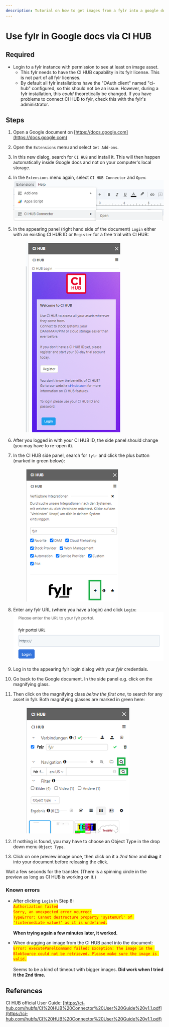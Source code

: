 ```yaml
---
description: Tutorial on how to get images from a fylr into a google document
---
```


# Use fylr in Google docs via CI HUB

## Required

* Login to a fylr instance with permission to see at least on image asset.
  * This fylr needs to have the CI HUB capability in its fylr license. This is not part of all fylr licenses.
  * By default all fylr installations have the "OAuth client" named "ci-hub" configured, so this should not be an issue. However, during a fylr installation, this _could_ theoretically be changed. If you have problems to connect CI HUB to fylr, check this with the fylr's administrator.

## Steps

1. Open a Google document on [https://docs.google.com](https://docs.google.com)
2. Open the `Extensions` menu and select `Get Add-ons`.
3. In this new dialog, search for `CI HUB` and install it. This will then happen automatically inside Google docs and not on your computer's local storage.
4. In the `Extensions` menu again, select `CI HUB Connector` and `Open`:<img src="../.gitbook/assets/image (2).png" alt="" data-size="original">
5.  In the appearing panel (right hand side of the document) `Login` either with an existing CI HUB ID or `Register` for a free trial with CI HUB:&#x20;

    <figure><img src="../.gitbook/assets/image (1) (1).png" alt=""><figcaption></figcaption></figure>
6. After you logged in with your CI HUB ID, the side panel should change (you may have to re-open it).&#x20;
7.  In the CI HUB side panel, search for `fylr` and click the plus button (marked in green below):

    <figure><img src="../.gitbook/assets/image (16).png" alt=""><figcaption></figcaption></figure>
8. Enter any fylr URL (where you have a login) and click `Login`: ![](../.gitbook/assets/image.png)
9. Log in to the appearing fylr login dialog with your _fylr_ credentials.
10. Go back to the Google document. In the side panel e.g. click on the magnifying glass.
11. Then  click on the magnifying class _below the first one_, to search for any asset in fylr. Both magnifying glasses are marked in green here:&#x20;

    <figure><img src="../.gitbook/assets/image (1).png" alt=""><figcaption></figcaption></figure>
12. If nothing is found, you may have to choose an Object Type in the drop down menu `Object Type`.
13. Click on one preview image once, then click on it a _2nd time_ and **drag** it into your document before releasing the click.

Wait a few seconds for the transfer. (There is a spinning circle in the preview as long as CI HUB is working on it.)

### Known errors

* After clicking `Login` in Step 8:\
  <mark style="color:red;">`Authorization failed`</mark> \
  <mark style="color:red;">`Sorry, an unexpected error ocurred:`</mark> \
  <mark style="color:red;">`TypeError: Cannot destructure property 'systemUrl' of '(intermediate value)' as it is undefined.`</mark>\
  \
  **When trying again a few minutes later, it worked.**



* When dragging an image from the CI HUB panel into the document:\
  <mark style="color:red;">`Error: executePanelCommand failed: Exception: The image in the BlobSource could not be retrieved. Please make sure the image is valid.`</mark>\
  \
  Seems to be a kind of timeout with bigger images. **Did work when I tried it the 2nd time.**

## References

CI HUB official User Guide: [https://ci-hub.com/hubfs/CI%20HUB%20Connector%20User%20Guide%20v1.1.pdf](https://ci-hub.com/hubfs/CI%20HUB%20Connector%20User%20Guide%20v1.1.pdf)
